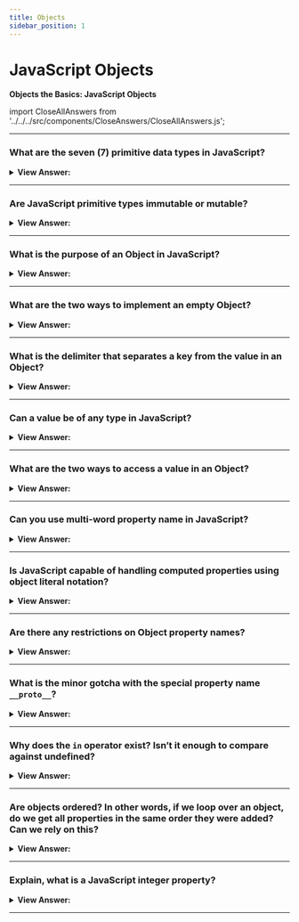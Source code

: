 ```yaml
---
title: Objects
sidebar_position: 1
---
```


# JavaScript Objects

**Objects the Basics: JavaScript Objects**

<head>
  <title>JavaScript Objects - Frontend Interview Questions & Answers</title>
  <meta charSet="utf-8" />
</head>

import CloseAllAnswers from '../../../src/components/CloseAnswers/CloseAllAnswers.js';

<CloseAllAnswers />

---

### What are the seven (7) primitive data types in JavaScript?

<details>
  <summary><strong>View Answer:</strong></summary>
  <div>
  <div><strong>Interview Response:</strong> String, symbol, bigint, Boolean, undefined, number, and null data types.</div><br />
  <div><strong>Technical Response:</strong> There are 7 primitive data types, including string, number, bigint, Boolean, undefined, symbol, and null data types. A primitive value is usually represented directly at the lowest level of the language implementation.<br /><br />
  </div>
  </div>
</details>

---

### Are JavaScript primitive types immutable or mutable?

<details>
  <summary><strong>View Answer:</strong></summary>
  <div>
  <div><strong>Interview Response:</strong> All primitives are immutable, meaning that they cannot be altered.</div><br />
  <div><strong>Technical Response:</strong> All primitives are immutable, i.e., they cannot be altered. It is important not to confuse a primitive itself with a variable assigned a primitive value. The variable may be reassigned to a new value, but the existing value cannot be changed in the ways that objects, arrays, and functions can be altered. A primitive can be replaced, but it cannot be directly altered.<br />
  </div><br />
  <div><strong className="codeExample">Code Example:</strong><br /><br />

  <div></div>

```js
// Using a string method does not mutate the string
var bar = 'baz';
console.log(bar); // baz
bar.toUpperCase();
console.log(bar); // baz

// Using an array method mutates the array
var foo = [];
console.log(foo); // []
foo.push('plugh');
console.log(foo); // ["plugh"]

// Assignment gives the primitive a new (not a mutated) value
bar = bar.toUpperCase(); // BAZ
```

  </div>
  </div>
</details>

---

### What is the purpose of an Object in JavaScript?

<details>
  <summary><strong>View Answer:</strong></summary>
  <div>
  <div><strong>Interview Response:</strong> Objects are used to store keyed collections of various data and more complex entities.
</div><br />
  <div><strong className="codeExample">Code Example:</strong><br /><br />

  <div></div>

```js
let user = {
  // an object
  name: 'John', // by key "name" store value "John"
  age: 30, // by key "age" store value 30
};
```

:::note

In JavaScript, objects penetrate almost every aspect of the language.

:::

  </div>
  </div>
</details>

---

### What are the two ways to implement an empty Object?

<details>
  <summary><strong>View Answer:</strong></summary>
  <div>
  <div><strong>Interview Response:</strong> You can use an object constructor or an object literal.</div><br />
  <div><strong>Technical Response:</strong> An empty object (“empty cabinet”) can be created using one of two syntaxes. You can use an object constructor or an object literal. The Object constructor is called with the new keyword. We should not confuse this with native Objects that should be called without the new keyword.<br />
  </div><br />
  <div><strong className="codeExample">Code Example:</strong><br /><br />

  <div></div>

```js
let user = new Object(); // "object constructor" syntax
let user = {}; // "object literal" syntax
```

  </div>
  </div>
</details>

---

### What is the delimiter that separates a key from the value in an Object?

<details>
  <summary><strong>View Answer:</strong></summary>
  <div>
  <div><strong>Interview Response:</strong> The key value pair is separated by a semicolon.
</div><br />
  <div><strong className="codeExample">Code Example:</strong><br /><br />

  <div></div>

```js
let user = {
  // an object
  name: 'John', // key : value
  age: 30, // by key "age" store value 30
};
```

  </div>
  </div>
</details>

---

### Can a value be of any type in JavaScript?

<details>
  <summary><strong>View Answer:</strong></summary>
  <div>
  <div><strong>Interview Response:</strong> Yes since all values in JavaScript are dynamically typed and observed while the script executes.
</div>
  </div>
</details>

---

### What are the two ways to access a value in an Object?

<details>
  <summary><strong>View Answer:</strong></summary>
  <div>
  <div><strong>Interview Response:</strong> The dot notation and bracket notation both are used to access the object property values in JavaScript.</div><br />
  <div><strong>Technical Response:</strong> The dot notation and bracket notation both are used to access the object properties in JavaScript. The dot notation is used mostly as it is easier to read and comprehend and less verbose. The main difference between dot notation and bracket notation is that the bracket notation allows us to access object properties using variables.<br />
  </div><br />
  <div><strong className="codeExample">Code Example:</strong><br /><br />

  <div></div>

```js
let obj = {
  cat: 'meow',
  dog: 'woof',
};

// Dot Notation
let sound = obj.cat;
console.log(sound);
// meow

// Bracket Notation
let sound = obj['cat']; // Notice that cat is in ‘quotes’ (required)
console.log(sound);
// meow
```

  </div>
  </div>
</details>

---

### Can you use multi-word property name in JavaScript?

<details>
  <summary><strong>View Answer:</strong></summary>
  <div>
  <div><strong>Interview Response:</strong> Technically, JavaScript allows multi-word properties in Objects, but it is not recommended because it can lead to errors. We should use camel case as recommended by most style guides.</div><br />
  <div><strong>Technical Response:</strong> Technically, JavaScript allows multi-word properties in Objects, but it is not recommended because it can lead to errors when you try to access it later in your code. The issue becomes apparent when you try to access the property using dot notation. When naming functions, objects, properties, and variables. You should always use the camelCase name style in JavaScript.<br />
  </div><br />
  <div><strong className="codeExample">Code Example:</strong><br /><br />

  <div></div>

```js
let user = {
  name: "John",
  age: 30,
  "likes birds": true,  // multi-word property name must be quoted
};

console.log(user['likes birds']); // return true
console.log(user.likes birds); // returns a SyntaxError
```

  </div>
  </div>
</details>

---

### Is JavaScript capable of handling computed properties using object literal notation?

<details>
  <summary><strong>View Answer:</strong></summary>
  <div>
  <div><strong>Interview Response:</strong> Yes, you can use object literal notation to assign the expression as a property on the object without having to create it first.
</div><br />
  <div><strong className="codeExample">Code Example:</strong><br /><br />

  <div></div>

```js
// Complex Expressions inside of square brackets
function objectify(key, value) {
  return {
    [key]: value,
  };
}

objectify('name', 'Tyler'); // { name: 'Tyler' }

//////////////////////////

let fruit = 'apple';
let bag = {
  [fruit + 'Computers']: 5, // bag.appleComputers = 5
};
```

  </div>
  </div>
</details>

---

### Are there any restrictions on Object property names?

<details>
  <summary><strong>View Answer:</strong></summary>
  <div>
  <div><strong>Interview Response:</strong> No, there are no known restrictions on Object property names, but we should avoid reserved words even though we can technically use them.</div><br />
  <div><strong>Technical Response:</strong> Technically, there are no known restrictions on Object property names. Although reserve keywords are not allowed in most components of JavaScript. It is possible to use reserved keywords as property names without error, but it is not recommended. They can be any strings or symbols (a special type for identifiers) that you choose.<br />
  </div><br />
  <div><strong className="codeExample">Code Example:</strong><br /><br />

  <div></div>

```js
// these properties are all right
let obj = {
  for: 1,
  let: 2,
  return: 3,
};

alert(obj.for + obj.let + obj.return); // 6
```

  </div>
  </div>
</details>

---

### What is the minor gotcha with the special property name `__proto__`?

<details>
  <summary><strong>View Answer:</strong></summary>
  <div>
  <div><strong>Interview Response:</strong> The special property name `__proto__` cannot be set to non-object value such as a primitive value.
</div><br />
  <div><strong className="codeExample">Code Example:</strong><br /><br />

  <div></div>

```js
let obj = {};
obj.__proto__ = 5; // assign a number
alert(obj.__proto__); // [object Object] - the value is an object, didn't work as intended
```

  </div>
  </div>
</details>

---

### Why does the `in` operator exist? Isn’t it enough to compare against undefined?

<details>
  <summary><strong>View Answer:</strong></summary>
  <div>
  <div><strong>Interview Response:</strong> The “in” operator is used to check if a property exists or loop over object properties. Using it to compare against undefined can have less than truthy results.</div><br />
  <div><strong>Note:</strong> We should not use the “in” operator to loop over arrays, it not recommended.
  </div><br />
  <div><strong>Technical Answer:</strong> Well, most of the time the comparison with undefined works fine. But there is a special case when it fails, but "in" works correctly. We can use the “in” operator to see if a property exists.
  </div><br />
  <div><strong className="codeExample">Code Example:</strong><br /><br />

  <div></div>

```js
let obj = {
  test: undefined,
};

console.log(obj.test); // returns undefined, so - no such property?

console.log(obj.test === undefined); // true

console.log('test' in obj); // true, the property does exist!
```

  </div>
  </div>
</details>

---

### Are objects ordered? In other words, if we loop over an object, do we get all properties in the same order they were added? Can we rely on this?

<details>
  <summary><strong>View Answer:</strong></summary>
  <div>
  <div><strong>Interview Response:</strong> The short answer is that they are ordered in a special fashion, integer properties are sorted, and others appear in creation order. This is not a reliable approach we are seeking a specific numbered order.
</div><br />
  <div><strong className="codeExample">Code Example:</strong><br /><br />

  <div></div>

```js
// Integers are in sorted order
let codes = {
  49: 'Germany',
  41: 'Switzerland',
  44: 'Great Britain',
  // ..,
  1: 'USA',
};

for (let code in codes) {
  alert(code); // 1, 41, 44, 49
}

let user = {
  name: 'John',
  surname: 'Smith',
};
user.age = 25; // add one more

// non-integer properties are listed in the creation order
for (let prop in user) {
  alert(prop); // name, surname, age
}
```

  </div>
  </div>
</details>

---

### Explain, what is a JavaScript integer property?

<details>
  <summary><strong>View Answer:</strong></summary>
  <div>
  <div><strong>Interview Response:</strong> The “integer property” term here means a string that can be converted to-and-from an integer without a change.
</div><br />
  <div><strong className="codeExample">Code Example:</strong><br /><br />

  <div></div>

```js
// Math.trunc is a built-in function that removes the decimal part
alert(String(Math.trunc(Number('49')))); // "49", same, integer property
alert(String(Math.trunc(Number('+49')))); // "49", not same "+49" ⇒ not integer property
alert(String(Math.trunc(Number('1.2')))); // "1", not same "1.2" ⇒ not integer property
```

  </div>
  </div>
</details>

---
